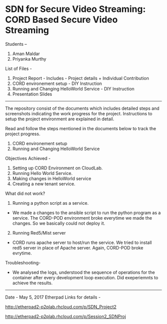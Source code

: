 # SDN for Secure Video Streaming: CORD Based Secure Video Streaming

Students –
1)	Aman Maldar
2)	Priyanka Murthy

List of Files -
1) Project Report - Includes - Project details + Individual Contribution
2) CORD environement setup -  DIY Instruction
3) Running and Changing HelloWorld Service - DIY Instruction
4) Presentation Slides
-----------------------------------------------------------------------------------------------------------------------------------

The repository consist of the documents which includes detailed steps and screenshots indicating the work progress for the project.
Instructions to setup the project environment are explained in detail.

Read and follow the steps mentioned in the documents below to track the project progress.
1) CORD environement setup
2) Running and Changing HelloWorld Service

Objectives Achieved -
1) Setting up CORD Environment on CloudLab.
2) Running Hello World Service.
3) Making changes in HelloWorld service
4) Creating a new tenant service.

What did not work?
1) Running a python script as a service.
- We made a changes to the ansible script to run the python program as a service. The CORD-POD environment broke everytime we made the changes. So we basically could not deploy it.

2) Running Red5/Mist server
- CORD runs apache server to host/run the service. We tried to install red5 server in place of Apache server. Again, CORD-POD broke evrytime.

Troubleshooting-
- We analysed the logs, understood the sequence of operations for the container after every development loop execution. Did  exeperiemnts to achieve the results.

--------------------------------------------------------------------------------------------------------------------------------
Date - May 5, 2017
Etherpad Links for details -

http://etherpad2-p2plab.rhcloud.com/p/SDN_Project2

http://etherpad2-p2plab.rhcloud.com/p/Session2_SDNProj

